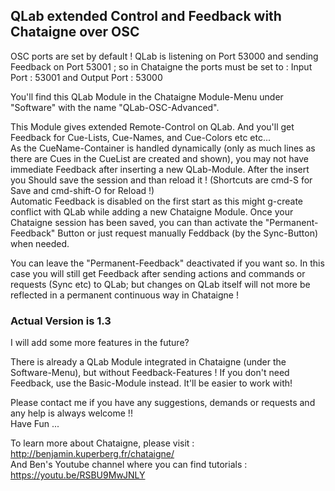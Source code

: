 ## QLab extended Control and Feedback with Chataigne over OSC

OSC ports are set by default ! QLab is listening on Port 53000 and sending Feedback on Port 53001 ; so in Chataigne the ports must be set to : Input Port : 53001 and Output Port : 53000

You'll find this QLab Module in the Chataigne Module-Menu under "Software" with the name "QLab-OSC-Advanced".

This Module gives extended Remote-Control on QLab. And you'll get Feedback for Cue-Lists, Cue-Names, and Cue-Colors etc etc...      
As the CueName-Container is handled dynamically (only as much lines as there are Cues in the CueList are created and shown), you may not have immediate Feedback after inserting a new QLab-Module. After the insert you Should save the session and than reload it ! (Shortcuts are cmd-S for Save and cmd-shift-O for Reload !)   
Automatic Feedback is disabled on the first start as this might g-create conflict with QLab while adding a new Chataigne Module. Once your Chataigne session has been saved, you can than activate the "Permanent-Feedback" Button or just request manually Feddback (by the Sync-Button) when needed.   

You can leave the "Permanent-Feedback" deactivated  if you want so. In this case you will still get Feedback after sending actions and commands or requests (Sync etc) to QLab; but changes on QLab itself will not more be reflected in a permanent continuous way in Chataigne !

### Actual Version is 1.3
I will add some more features in the future?

There is already a QLab Module integrated in Chataigne (under the Software-Menu), but without Feedback-Features ! If you don't need Feedback, use the Basic-Module instead. It'll be easier to work with!

Please contact me if you have any suggestions, demands or requests and any help is always welcome !!   
Have Fun ...  

To learn more about Chataigne, please visit : http://benjamin.kuperberg.fr/chataigne/    
And Ben's Youtube channel where you can find tutorials : https://youtu.be/RSBU9MwJNLY
